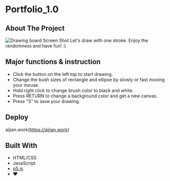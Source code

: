 # Portfolio_1.0

<!-- ABOUT THE PROJECT -->
## About The Project


![Drawing board Screen Shot](https://github.com/meowwwowo/Drawing-Board/blob/main/Screen%20Shot%202022-01-27%20at%2012.44.11%20AM.png)
Let's draw with one stroke. Enjoy the randomness and have fun! :)


## Major functions & instruction

- Click the button on the left top to start drawing.
- Change the bush sizes of rectangle and ellipse by slowly or fast moving your mouse.
- Hold right click to change brush color to black and white.
- Press RETURN to change a background color and get a new canvas.
- Press "S" to save your drawing.

## Deploy

aijian.work(https://aijian.work)


## Built With 

* HTML/CSS
* JavaScript
* [p5.js](https://p5js.org/)
* ❤️
